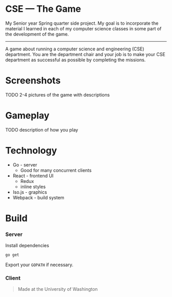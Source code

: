 # CSE — The Game

My Senior year Spring quarter side project. My goal is to incorporate the material I learned in each of my computer science classes in some part of the development of the game.

---

A game about running a computer science and engineering (CSE) department. You are the department chair and your job is to make your CSE department as successful as possible by completing the missions.

# Screenshots

  TODO 2-4 pictures of the game with descriptions

# Gameplay

  TODO description of how you play

# Technology
- Go - server
  - Good for many concurrent clients
- React - frontend UI
  - Redux
  - inline styles
- Iso.js - graphics
- Webpack - build system

# Build

### Server

Install dependencies

```sh
go get
```

Export your `GOPATH` if necessary.

### Client

> Made at the University of Washington

